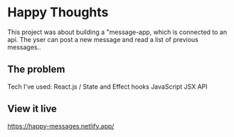 # Happy Thoughts

This project was about building a "message-app, which is connected to an api. The yser can post a new message and read a list of previous messages..

## The problem



Tech I've used:
React.js / State and Effect hooks
JavaScript
JSX
API



## View it live

https://happy-messages.netlify.app/
